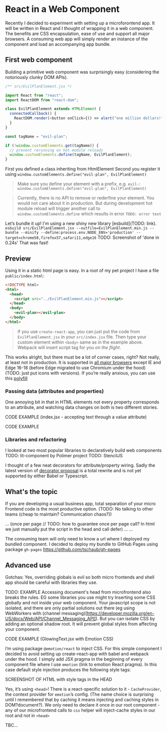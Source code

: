 # React in a Web Component

Recently I decided to experiment with setting up a microforontend app. It will be written in React and I thought of wrapping it in a web component.
The benefits are CSS encapsulation, ease of use and support all major browsers. A consuming web app will simply render an instance of the component and load an accompanying app bundle.

## First web component

Building a primitive web component was surprisingly easy (considering the notoriously clunky DOM APIs).

```javascript
/** src/EvilPlanElement.jsx */

import React from "react";
import ReactDOM from "react-dom";

class EvilPlanElement extends HTMLElement {
  connectedCallback() {
    ReactDOM.render(<button onClick={() => alert("one million dollars!")}>Hold the world ransom for...</button>, this);
  }
}

const tagName = "evil-plan";

if (!window.customElements.get(tagName)) {
  // prevent rerunning on hot module reloads
  window.customElements.define(tagName, EvilPlanElement);
}
```

First you defined a class inheriting from HtmlElement
Second you register it using
`window.customElements.define("evil-plan", EvilPlanElement)`

> Make sure you define your element with a prefix, e.g. `evil-`: <br>`window.customElements.define("evil-plan", EvilPlanElement)`

> Currently, there is no API to remove or rederfine your element. You would not care about it in production. But during development hot module reload will trigger another call to `window.customElements.define` which results in error `TODO: error text`

Let’s bundle it up! I'm using a new shiny new library [esbuild](TODO: link).
`esbuild src/EvilPlanElement.jsx --outfile=EvilPlanElement.min.js --bundle --minify --define:process.env.NODE_ENV='production' --target=chrome58,firefox57,safari11,edge16`
TODO: Screenshot of 'done in 0.24s'
That was fast!

## Preview

Using it in a static html page is easy. In a root of my pet project I have a file `public/index.html`:

```html
<!DOCTYPE html>
<html>
  <head>
    <script src="../EvilPlanElement.min.js"></script>
  </head>
  <body>
    <evil-plan></evil-plan>
  </body>
</html>
```

> If you use `create-react-app`, you can just put the code from `EvilPlanElement.jsx` in your `src/index.jsx` file. Then type your custom element within `<body>` same as in the example above. Webpack will insert script tag for you _on the flight_.

This works alright, but there must be a lot of corner cases, right? Not really, at least not in production. It is supported in [all major browsers](https://caniuse.com/custom-elementsv1) except IE and Edge 16-18 (before Edge migrated to use Chromium under the hood) (TODO: just put icons with versions). If you’re really anxious, you can use this [polyfill](https://github.com/webcomponents/polyfills)

### Passing data (attributes and properties)

One annoying bit in that in HTML elements not every property corresponds to an attribute, and watching data changes on both is two different stories.

CODE EXAMPLE (index.jsx - accepting text through a value attribute)

CODE EXAMPLE

### Libraries and refactoring

I looked at two most popular libraries to declaratively build web components
TODO: lit-component by Polimer project
TODO: StencilJS

I thought of a few neat decorators for attribute/property wiring. Sadly the latest version of [decorator proposal](https://github.com/tc39/proposal-decorators) is a total rewrite and is not yet supported by either Babel or Typescript.

## What's the topic

If you are developing a usual business app, total separation of your micro Frontend code is the most productive option. (TODO: No talking to other teams (cheap to maintain? Communication chaos?))

...
(once per page // TODO: how to guarantee once per page call? In html we just manually put the script in the head and call defer)
<my-component val=”1”>
...
<my-component val=”2”>
...

</body>

The consuming team will only need to know a url where I deployed my bundled component.
I decided to deploy my bundle to GitHub Pages using package `gh-pages`
https://github.com/tschaub/gh-pages

## Advanced use

Gotchas:
Yes, overriding globals is evil so both micro frontends and shell app should be careful with libraries they use.

TODO: EXAMPLE
Accessing document's head from microfrontend also breaks the rules. EG some libraries you use might try Inserting some CSS globally and not inside your web component. Your javascript scope is not isolated, and there are only partial solutions out there (eg using WebWorkers with (channel messaging)[https://developer.mozilla.org/en-US/docs/Web/API/Channel_Messaging_API]). But you can isolate CSS by adding an optional shadow root. It will prevent global styles from affecting your component.

CODE EXAMPLE (GlowingText.jsx with Emotion CSS)

I’m using package `@emotion/react` to inject CSS. For this simple component I decided to avoid setting up create-react-app with babel and webpack under the hood. I simply add JSX pragma in the beginning of every component file where I use `emotion` (link to emotion React pragma). In this case default style injection produces the following style tags:

SCREENSHOT OF HTML with style tags in the HEAD

Yes, it’s using `<head>`! There is a react-specific solution to it - `CacheProvider`, the context provider for `emotion`’s config. (The name choice is surprising until I remembered that by caching it means injecting and caching styles in DOM?document?). We only need to declare it once in our root component - any of our microfrontend calls to `css` helper will inject-cache styles in our root and not in `<head>`

TBC...
